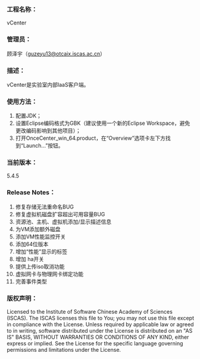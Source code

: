 ### 工程名称：
vCenter
### 管理员：
顾泽宇（guzeyu13@otcaix.iscas.ac.cn）
### 描述：
vCenter是实验室内部IaaS客户端。
### 使用方法：
1. 配置JDK；
2. 设置Eclipse编码格式为GBK（建议使用一个新的Eclipse Workspace，避免更改编码影响到其他项目）；
3. 打开OnceCenter_win_64.product，在“Overview”选项卡左下方找到“Launch...”按钮。

### 当前版本：
5.4.5
### Release Notes：
1. 修复存储无法重命名BUG
2. 修复虚拟机磁盘扩容超出可用容量BUG
3. 资源池、主机、虚拟机添加/显示描述信息
4. 为VM添加额外磁盘
5. 添加VM性能监控开关
6. 添加64位版本
7. 增加“性能”显示的标签
8. 增加 ha开关
9. 提供上传iso取消功能
10. 虚拟网卡与物理网卡绑定功能
11. 完善事件类型

### 版权声明：
Licensed to the Institute of Software Chinese Academy of Sciences (ISCAS). The ISCAS licenses this file to You; you may not use this file except in compliance with the License. Unless required by applicable law or agreed to in writing, software distributed under the License is distributed on an "AS IS" BASIS, WITHOUT WARRANTIES OR CONDITIONS OF ANY KIND, either express or implied. See the License for the specific language governing permissions and limitations under the License.
